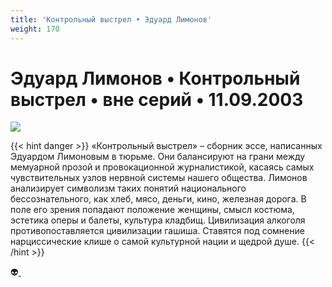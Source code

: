 ```yaml
---
title: 'Контрольный выстрел • Эдуард Лимонов'
weight: 170
---
```


# Эдуард Лимонов • **Контрольный выстрел** • вне серий • 11.09.2003

![](/img/vystrel.gif)

{{< hint danger >}}
«Контрольный выстрел» – сборник эссе, написанных Эдуардом Лимоновым в тюрьме. Они балансируют на грани между мемуарной прозой и провокационной журналистикой, касаясь самых чувствительных узлов нервной системы нашего общества. Лимонов анализирует символизм таких понятий национального бессознательного, как хлеб, мясо, деньги, кино, железная дорога. В поле его зрения попадают положение женщины, смысл костюма, эстетика оперы и балеты, культура кладбищ. Цивилизация алкоголя противопоставляется цивилизации гашиша. Ставятся под сомнение нарциссические клише о самой культурной нации и щедрой душе.
{{< /hint >}}


👽[ ](http://flibusta.is/b/69715)